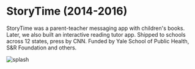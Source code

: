 # StoryTime (2014-2016) 
StoryTime was a parent-teacher messaging app with children's books. Later, we also built an interactive reading tutor app. Shipped to schools across 12 states, press by CNN. Funded by Yale School of Public Health, S&R Foundation and others.

![splash](https://s3-us-west-2.amazonaws.com/readup-now/website/git-splash-2.jpg)
